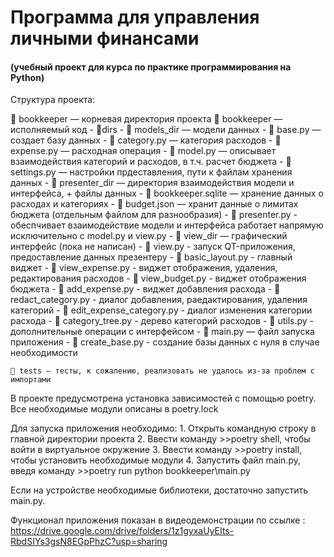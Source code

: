 # Программа для управления личными финансами
#### (учебный проект для курса по практике программирования на Python)

Структура проекта:

📁 bookkeeper — корневая директория проекта 
    📁 bookkeeper — исполняемый код 
        - 📁dirs
            - 📁 models_dir — модели данных
                - 📄 base.py — создает базу данных
                - 📄 category.py — категория расходов
                - 📄 expense.py — расходная операция
                - 📄 model.py — описывает взаимодействия категорий и расходов, в т.ч. расчет бюджета
                - 📄 settings.py — настройки прдеставления, пути к файлам хранения данных
            - 📁 presenter_dir — директория взаимодействия модели и интерфейса, + файлы данных
                - 📄 bookkeeper.sqlite — хранение данных о расходах и категориях
                - 📄 budget.json — хранит данные о лимитах бюджета (отдельным файлом для разнообразия)
                - 📄 presenter.py - обеспчивает взаимодействие модели и интерфейса
                    работает напрямую исключительно с model.py и view.py
            - 📁 view_dir — графический интерфейс (пока не написан)
                - 📄 view.py - запуск QT-приложения, предоставление данных      презентеру
                - 📄 basic_layout.py - главный виджет
                - 📄 view_expense.py - виджет отображения, удаления, редактирования расходов
                - 📄 view_budget.py - виджет отображения бюджета
                - 📄 add_expense.py - виджет добавления расхода
                - 📄 redact_category.py - диалог добавления, раедактирования, удаления категорий
                - 📄 edit_expense_category.py - диалог изменения категории расхода
                - 📄 category_tree.py - дерево категорий расходов
                - 📄 utils.py - дополнительные операции с интерфейсом
            - 📄 main.py — файл запуска приложения
            - 📄 create_base.py - создание базы данных с нуля в случае необходимости

    📁 tests — тесты, к сожалению, реализовать не удалось из-за проблем с импортами

В проекте предусмотрена установка зависимостей с помощью poetry. Все необходимые модули описаны в poetry.lock

Для запуска приложения необходимо:
    1. Открыть командную строку в главной директории проекта
    2. Ввести команду >>poetry shell, чтобы войти в виртуальное окружение
    3. Ввести команду >>poetry install, чтобы установить необходимые модули
    4. Запустить файл main.py, введя команду >>poetry run python bookkeeper\main.py

Если на устройстве необходимые библиотеки, достаточно запустить main.py.

Функционал приложения показан в видеодемонстрации по ссылке :
https://drive.google.com/drive/folders/1z1gyxaUyEIts-RbdSIYs3gsN8EGpPhzC?usp=sharing



